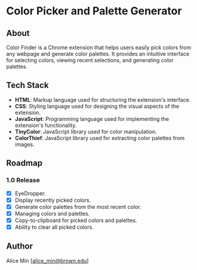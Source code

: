 # Color Picker and Palette Generator

## About
Color Finder is a Chrome extension that helps users easily pick colors from any webpage and generate color palettes. It provides an intuitive interface for selecting colors, viewing recent selections, and generating color palettes. 

## Tech Stack
- **HTML**: Markup language used for structuring the extension's interface.
- **CSS**: Styling language used for designing the visual aspects of the extension.
- **JavaScript**: Programming language used for implementing the extension's functionality.
- **TinyColor**: JavaScript library used for color manipulation.
- **ColorThief**: JavaScript library used for extracting color palettes from images.

## Roadmap
### 1.0 Release
- [x] EyeDropper.
- [x] Display recently picked colors.
- [x] Generate color palettes from the most recent color.
- [x] Managing colors and palettes.
- [x] Copy-to-clipboard for picked colors and palettes.
- [x] Ability to clear all picked colors.

## Author
Alice Min [alice_min@brown.edu]

